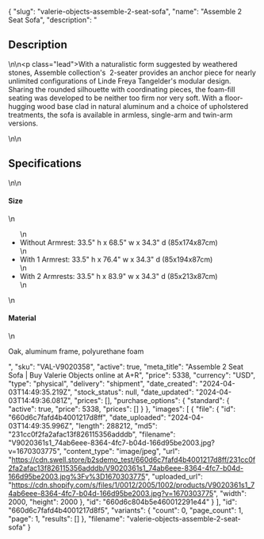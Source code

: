 {
  "slug": "valerie-objects-assemble-2-seat-sofa",
  "name": "Assemble 2 Seat Sofa",
  "description": "<h2>Description</h2>\n<!-- split -->\n<p class=\"lead\">With a naturalistic form suggested by weathered stones, Assemble collection's  2-seater provides an anchor piece for nearly unlimited configurations of Linde Freya Tangelder's modular design. Sharing the rounded silhouette with coordinating pieces, the foam-fill seating was developed to be neither too firm nor very soft. With a floor-hugging wood base clad in natural aluminum and a choice of upholstered treatments, the sofa is available in armless, single-arm and twin-arm versions.</p>\n<!-- split -->\n<h2>Specifications</h2>\n<!-- split -->\n<h4>Size</h4>\n<ul>\n<li>Without Armrest: 33.5\" h x 68.5\" w x 34.3\" d (85x174x87cm)</li>\n<li>With 1 Armrest: 33.5\" h x 76.4\" w x 34.3\" d (85x194x87cm)</li>\n<li>With 2 Armrests: 33.5\" h x 83.9\" w x 34.3\" d (85x213x87cm)</li>\n</ul>\n<h4>Material</h4>\n<p>Oak, aluminum frame, polyurethane foam</p>",
  "sku": "VAL-V9020358",
  "active": true,
  "meta_title": "Assemble 2 Seat Sofa | Buy Valerie Objects online at A+R",
  "price": 5338,
  "currency": "USD",
  "type": "physical",
  "delivery": "shipment",
  "date_created": "2024-04-03T14:49:35.219Z",
  "stock_status": null,
  "date_updated": "2024-04-03T14:49:36.081Z",
  "prices": [],
  "purchase_options": {
    "standard": {
      "active": true,
      "price": 5338,
      "prices": []
    }
  },
  "images": [
    {
      "file": {
        "id": "660d6c7fafd4b4001217d8ff",
        "date_uploaded": "2024-04-03T14:49:35.996Z",
        "length": 288212,
        "md5": "231cc0f2fa2afac13f826115356adddb",
        "filename": "V9020361s1_74ab6eee-8364-4fc7-b04d-166d95be2003.jpg?v=1670303775",
        "content_type": "image/jpeg",
        "url": "https://cdn.swell.store/b2sdemo_test/660d6c7fafd4b4001217d8ff/231cc0f2fa2afac13f826115356adddb/V9020361s1_74ab6eee-8364-4fc7-b04d-166d95be2003.jpg%3Fv%3D1670303775",
        "uploaded_url": "https://cdn.shopify.com/s/files/1/0012/2005/1002/products/V9020361s1_74ab6eee-8364-4fc7-b04d-166d95be2003.jpg?v=1670303775",
        "width": 2000,
        "height": 2000
      },
      "id": "660d6c804b5e460012291e44"
    }
  ],
  "id": "660d6c7fafd4b4001217d8f5",
  "variants": {
    "count": 0,
    "page_count": 1,
    "page": 1,
    "results": []
  },
  "filename": "valerie-objects-assemble-2-seat-sofa"
}